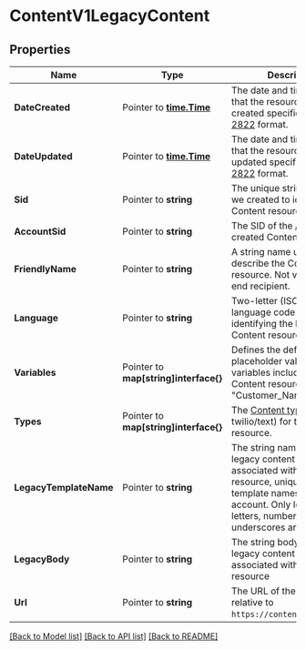 # ContentV1LegacyContent

## Properties

Name | Type | Description | Notes
------------ | ------------- | ------------- | -------------
**DateCreated** | Pointer to [**time.Time**](time.Time.md) | The date and time in GMT that the resource was created specified in [RFC 2822](https://www.ietf.org/rfc/rfc2822.txt) format. |
**DateUpdated** | Pointer to [**time.Time**](time.Time.md) | The date and time in GMT that the resource was last updated specified in [RFC 2822](https://www.ietf.org/rfc/rfc2822.txt) format. |
**Sid** | Pointer to **string** | The unique string that that we created to identify the Content resource. |
**AccountSid** | Pointer to **string** | The SID of the [Account](https://www.twilio.com/docs/usage/api/account) that created Content resource. |
**FriendlyName** | Pointer to **string** | A string name used to describe the Content resource. Not visible to the end recipient. |
**Language** | Pointer to **string** | Two-letter (ISO 639-1) language code (e.g., en) identifying the language the Content resource is in. |
**Variables** | Pointer to **map[string]interface{}** | Defines the default placeholder values for variables included in the Content resource. e.g. {\"1\": \"Customer_Name\"}. |
**Types** | Pointer to **map[string]interface{}** | The [Content types](https://www.twilio.com/docs/content-api/content-types-overview) (e.g. twilio/text) for this Content resource. |
**LegacyTemplateName** | Pointer to **string** | The string name of the legacy content template associated with this Content resource, unique across all template names for its account.  Only lowercase letters, numbers and underscores are allowed |
**LegacyBody** | Pointer to **string** | The string body field of the legacy content template associated with this Content resource |
**Url** | Pointer to **string** | The URL of the resource, relative to `https://content.twilio.com`. |

[[Back to Model list]](../README.md#documentation-for-models) [[Back to API list]](../README.md#documentation-for-api-endpoints) [[Back to README]](../README.md)


